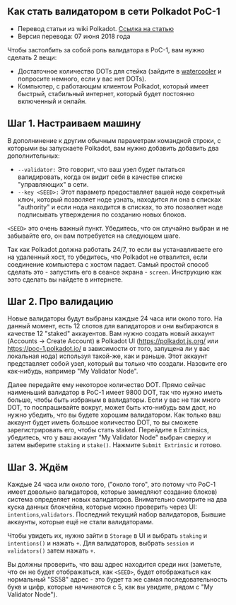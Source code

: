 ## Как стать валидатором в сети Polkadot PoC-1
- Перевод статьи из wiki Polkadot. [Ссылка на статью](https://github.com/paritytech/polkadot/wiki/Validating-on-PoC-1)
- Версия перевода: 07 июня 2018 года

Чтобы застолбить за собой роль валидатора в PoC-1, вам нужно сделать 2 вещи:
- Достаточное количество DOTs для стейка (зайдите в [watercooler](https://riot.im/app/#/room/#polkadot-watercooler:matrix.org) и попросите немного, если у вас нет DOTs).
- Компьютер, с работающим клиентом Polkadot, который имеет быстрый, стабильный интернет, который будет постоянно включенный и онлайн.

## Шаг 1. Настраиваем машину

В дополнинение к другим обычным параметрам командной строки, с которыми вы запускаете Polkadot, вам нужно добавить добавить два дополнительных:

- `--validator:` Это говорит, что ваш узел будет пытаться валидировать, когда он видит себя в качестве списке "управляющих" в сети.
- `--key <SEED>:` Этот параметр предоставляет вашей ноде секретный ключ, который позволяет ноде узнать, находится ли она в списках "authority" и если нода находится в списках, то это позволяет ноде подписывать утверждения по созданию новых блоков.


`<SEED>` это очень важный пункт. Убедитесь, что он случайно выбран и не забывайте его, он вам потребуется на следующем шаге.

Так как Polkadot должна работать 24/7, то если вы устанавливаете его на удаленный хост, то убедитесь, что Polkadot не отвалится, если соединение компьютера с хостом падает. Самый простой способ сделать это - запустить его в сеансе экрана - `screen`. Инструкцию как ээто сделать вы  найдете в интернете.

## Шаг 2. Про валидацию

Новые валидаторы будут выбраны каждые 24 часа или около того. На данный момент, есть 12 слотов для валидаторов и они выбираются в качестве 12 "staked" аккауентов. Вам нужно создать новый аккаунт (Accounts -> Create Account) в Polkadot UI (https://polkadot.js.org/ или https://poc-1.polkadot.io/ в зависимости от того, запущена ли у вас локальная нода) используя такой-же, как и раньше. Этот аккаунт представляет собой узел, который вы только что создали. Назовите его как-нибудь, например "My Validator Node".

Далее передайте ему некоторое количество DOT. Прямо сейчас наименьший валидатор в PoC-1 имеет 9800 DOT, так что нужно иметь больше, чтобы быть избраным в валидаторы. Если у вас не так много DOT, то поспрашивайте вокруг, может быть кто-нибудь вам даст, но нужно убедить, что вы будете хорошим валидатором. Как только ваш аккаунт будет иметь большое количество DOT, то вы сможете зарегистрировать его, чтобы стать staked. Перейдите в Extrinsics, убедитесь, что у ваш аккаунт "My Validator Node" выбран сверху и затем выберите `staking` и `stake()`. Нажмите `Submit Extrinsic` и готово.

## Шаг 3. Ждём

Каждые 24 часа или около того, ("около того", это потому что PoC-1 имеет довольно валидаторов, которые замедляют создание блоков) система определяет новых валидаторов. Внимательно смотрите на два куска данных блокчейна, которые можно проверить через UI: `intentions`,`validators`. Последний текущий набор валидаторов, Бывшие аккаунты, которые ещё не стали валидаторами.

Чтобы увидеть их, нужно зайти в `Storage` в UI и выбрать `staking` и `intentions()` и нажать `+`. Для валидаторов, выбрать `session` и `validators()` затем нажать `+`.

Вы должны проверить, что ваш адрес находится среди них (заметьте, что он не будет отображаться, как `<SEED>`, будет отображаться как нормальный "SS58" адрес - это будет та же самая последовательность букв и цифр, которые начинаются с 5, как вы увидите, рядом с "My Validator Node").

